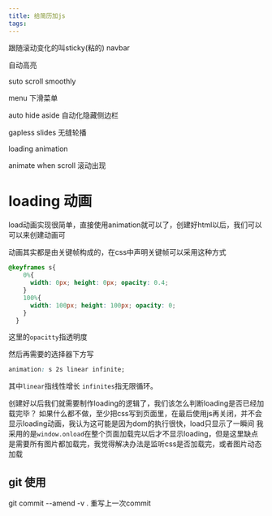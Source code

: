 ```yaml
---
title: 给简历加js
tags:
---
```

跟随滚动变化的叫sticky(粘的) navbar

自动高亮

suto scroll smoothly

menu 下滑菜单

auto hide aside 自动化隐藏侧边栏

gapless slides 无缝轮播

loading animation

animate when scroll 滚动出现

# loading 动画
load动画实现很简单，直接使用animation就可以了，创建好html以后，我们可以可以来创建动画可

动画其实都是由关键帧构成的，在css中声明关键帧可以采用这种方式
``` css
@keyframes s{
    0%{
      width: 0px; height: 0px; opacity: 0.4;
    }
    100%{
      width: 100px; height: 100px; opacity: 0;
    }
  }
```

这里的`opacitty`指透明度

然后再需要的选择器下方写
``` css
animation: s 2s linear infinite;
```
其中`linear`指线性增长 `infinites`指无限循环。


创建好以后我们就需要制作loading的逻辑了，我们该怎么判断loading是否已经加载完毕？
如果什么都不做，至少把css写到页面里，在最后使用js再关闭，并不会显示loading动画，我认为这可能是因为dom的执行很快，load只显示了一瞬间
我采用的是`window.onload`在整个页面加载完以后才不显示loading，但是这里缺点是需要所有图片都加载完，我觉得解决办法是监听css是否加载完，或者图片动态加载

## git 使用
git commit --amend  -v .
重写上一次commit 